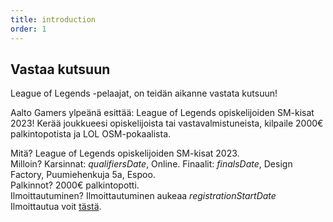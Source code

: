 ```yaml
---
title: introduction
order: 1
---
```


## Vastaa kutsuun

League of Legends -pelaajat, on teidän aikanne vastata kutsuun!

Aalto Gamers ylpeänä esittää: League of Legends opiskelijoiden SM-kisat 2023!
Kerää joukkueesi opiskelijoista tai vastavalmistuneista, kilpaile 2000€ palkintopotista
ja LOL OSM-pokaalista.

Mitä? League of Legends opiskelijoiden SM-kisat 2023.  
Milloin? Karsinnat: $qualifiersDate$, Online. Finaalit: $finalsDate$, Design Factory, Puumiehenkuja 5a, Espoo.  
Palkinnot? 2000€ palkintopotti.  
Ilmoittautuminen? Ilmoittautuminen aukeaa $registrationStartDate$ Ilmoittautua voit [tästä]().
